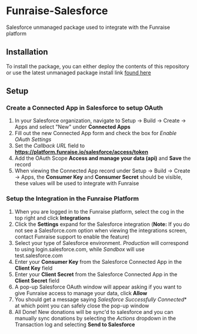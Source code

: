 # Funraise-Salesforce
Salesforce unmanaged package used to integrate with the Funraise platform

## Installation

To install the package, you can either deploy the contents of this repository or use the latest unmanaged package install link [found here](https://login.salesforce.com/packaging/installPackage.apexp?p0=04t36000000rj4a)

## Setup
### Create a Connected App in Salesforce to setup OAuth 
1. In your Salesforce organization, navigate to Setup -> Build -> Create -> Apps and select "New" under **Connected Apps**
2. Fill out the new Connected App form and check the box for *Enable OAuth Settings*
3. Set the *Callback URL* field to **https://platform.funraise.io/salesforce/access/token** 
4. Add the OAuth Scope **Access and manage your data (api)** and **Save** the record
5. When viewing the Connected App record under Setup -> Build -> Create -> Apps, the **Consumer Key** and **Consumer Secret** should be visible, these values will be used to integrate with Funraise

### Setup the Integration in the Funraise Platform
1. When you are logged in to the Funraise platform, select the cog in the top right and click **Integrations**
2. Click the **Settings** expand for the Salesforce integration (**Note:** If you do not see a Salesforce.com option when viewing the integrations screen, contact Funraise support to enable the feature)
3. Select your type of Salesforce environment.  *Production* will correspond to using login.salesforce.com, while *Sandbox* will use test.salesforce.com
4. Enter your **Consumer Key** from the Salesforce Connected App in the **Client Key** field
5. Enter your **Client Secret** from the Salesforce Connected App in the **Client Secret** field
6. A pop-up Salesforce OAuth window will appear asking if you want to give Funraise access to manage your data, click **Allow**
7. You should get a message saying *Salesforce Successfully Connected** at which point you can safely close the pop-up window
8. All Done!  New donations will be sync'd to salesforce and you can manually sync donations by selecting the *Actions* dropdown in the Transaction log and selecting **Send to Salesforce**
